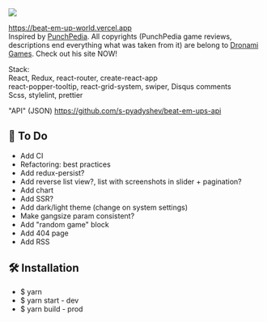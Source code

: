 <img src="https://github.com/s-pyadyshev/beat-em-up-world/workflows/CI/badge.svg"/>

<a href="https://beat-em-up-world.vercel.app">https://beat-em-up-world.vercel.app</a>
<br>
Inspired by <a href="http://www.punchpedia.com">PunchPedia</a>. All copyrights (PunchPedia game reviews, descriptions end everything what was taken from it) are belong to <a href="http://www.dronami.com/">Dronami Games</a>. Check out his site NOW!

Stack:<br>
React, Redux, react-router, create-react-app<br>
react-popper-tooltip, react-grid-system, swiper, Disqus comments<br>
Scss, stylelint, prettier<br>

"API" (JSON)
<a href="https://github.com/s-pyadyshev/beat-em-ups-api">https://github.com/s-pyadyshev/beat-em-ups-api</a>
<br>

## :construction_worker: To Do

- Add CI
- Refactoring: best practices
- Add redux-persist?
- Add reverse list view?, list with screenshots in slider + pagination?
- Add chart
- Add SSR?
- Add dark/light theme (change on system settings)
- Make gangsize param consistent?
- Add "random game" block
- Add 404 page
- Add RSS

## :hammer_and_wrench: Installation

- \$ yarn
- \$ yarn start - dev
- \$ yarn build - prod
